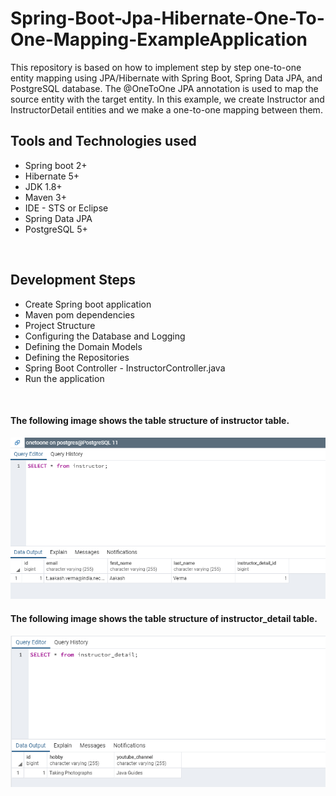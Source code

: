# Spring-Boot-Jpa-Hibernate-One-To-One-Mapping-ExampleApplication
This repository is based on how to implement step by step one-to-one entity mapping using JPA/Hibernate with Spring Boot, Spring Data JPA, and PostgreSQL database. The @OneToOne JPA annotation is used to map the source entity with the target entity. In this example, we create Instructor and InstructorDetail entities and we make a one-to-one mapping between them.


<h2>Tools and Technologies used</h2>
<ul>
  <li>Spring boot 2+</li>
  <li>Hibernate 5+</li>
  <li>JDK 1.8+</li>
  <li>Maven 3+</li>
  <li>IDE - STS or Eclipse</li>
  <li>Spring Data JPA</li>
  <li>PostgreSQL 5+</li>
</ul>
<br>
<h2>Development Steps</h2>
<ul>
  <li>Create Spring boot application</li>
  <li>Maven pom dependencies</li>
  <li>Project Structure</li>
  <li>Configuring the Database and Logging</li>
  <li>Defining the Domain Models</li>
  <li>Defining the Repositories</li>
  <li>Spring Boot Controller - InstructorController.java</li>
  <li>Run the application</li>
</ul>
<br>
<h4>The following image shows the table structure of <b>instructor</b> table.</h4>
<img src = "Instructor.png">
<br>
<h4>The following image shows the table structure of <b>instructor_detail</b> table.</h4>
<img src = "InstructorDetails.png">
